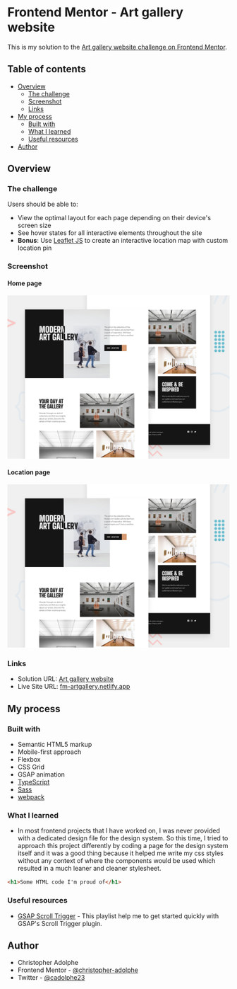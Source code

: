 # Frontend Mentor - Art gallery website

This is my solution to the [Art gallery website challenge on Frontend Mentor](https://www.frontendmentor.io/challenges/art-gallery-website-yVdrZlxyA).

## Table of contents

- [Overview](#overview)
  - [The challenge](#the-challenge)
  - [Screenshot](#screenshot)
  - [Links](#links)
- [My process](#my-process)
  - [Built with](#built-with)
  - [What I learned](#what-i-learned)
  - [Useful resources](#useful-resources)
- [Author](#author)

## Overview

### The challenge

Users should be able to:

- View the optimal layout for each page depending on their device's screen size
- See hover states for all interactive elements throughout the site
- **Bonus**: Use [Leaflet JS](https://leafletjs.com/) to create an interactive location map with custom location pin

### Screenshot

#### Home page
![Preview for the Art gallery home page](./preview.jpg)

#### Location page
![Preview for the Art gallery location page](./preview.jpg)

### Links

- Solution URL: [Art gallery website](https://www.frontendmentor.io/solutions/officelite-website-html-css-js-H1fRcvFz9)
- Live Site URL: [fm-artgallery.netlify.app](https://fm-artgallery.netlify.app/)

## My process

### Built with

- Semantic HTML5 markup
- Mobile-first approach
- Flexbox
- CSS Grid
- GSAP animation
- [TypeScript](https://www.typescriptlang.org/)
- [Sass](https://sass-lang.com/)
- [webpack](https://webpack.js.org/)

### What I learned

- In most frontend projects that I have worked on, I was never provided with a dedicated design file
for the design system. So this time, I tried to approach this project differently by coding a page for
the design system itself and it was a good thing because it helped me write my css styles without any
context of where the components would be used which resulted in a much leaner and cleaner stylesheet.

```html
<h1>Some HTML code I'm proud of</h1>
```

### Useful resources

- [GSAP Scroll Trigger](https://www.youtube.com/watch?v=WEky7V490Rs&t=4s) - This playlist help me to get started quickly with GSAP's Scroll Trigger plugin.

## Author

- Christopher Adolphe
- Frontend Mentor - [@christopher-adolphe](https://www.frontendmentor.io/profile/christopher-adolphe)
- Twitter - [@cadolphe23](https://twitter.com/cadolphe23)
